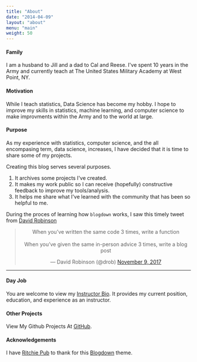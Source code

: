 ```yaml
---
title: "About"
date: "2014-04-09"
layout: "about"
menu: "main"
weight: 50
---
```


#### Family

I am a husband to Jill and a dad to Cal and Reese.  I've spent 10 years in the Army and currently teach at The United States Military Academy at West Point, NY. 

#### Motivation

While I teach statistics, Data Science has become my hobby.  I hope to improve my skills in statistics, machine learning, and computer science to make improvments within the Army and to the world at large.  

#### Purpose

As my experience with statistics, computer science, and the all encompasing term, data science, increases, I have decided that it is time to share some of my projects.  

Creating this blog serves several purposes. 

1.  It archives some projects I've created.
2.  It makes my work public so I can receive (hopefully) constructive feedback to improve my tools/analysis.  
3.  It helps me share what I've learned with the community that has been so helpful to me.  

During the proces of learning how `blogdown` works, I saw this timely tweet from [David Robinson](https://twitter.com/drob)

<center>
<blockquote class="twitter-tweet" data-lang="en"><p lang="en" dir="ltr">When you’ve written the same code 3 times, write a function<br><br>When you’ve given the same in-person advice 3 times, write a blog post</p>&mdash; David Robinson (@drob) <a href="https://twitter.com/drob/status/928447584712253440?ref_src=twsrc%5Etfw">November 9, 2017</a></blockquote>
<script async src="https://platform.twitter.com/widgets.js" charset="utf-8"></script>
</center>

---

#### Day Job

You are welcome to view my [Instructor Bio](https://www.usma.edu/math/_layouts/wpFacultyBios/DisplayBio.aspx?ID=0c48b1fb-0640-4ea2-8b45-6e51d55d94c3&List=1ebd54dc-d44d-4834-8add-2da90afb21f5).  It provides my current position, education, and experience as an instructor.  

#### Other Projects

View My Github Projects At [GitHub](https://github.com/dusty-turner).

#### Acknowledgements

I have [Ritchie Pub](https://themes.gohugo.io/hugo-nuo/) to thank for this [Blogdown](https://bookdown.org/yihui/blogdown/) theme.  

